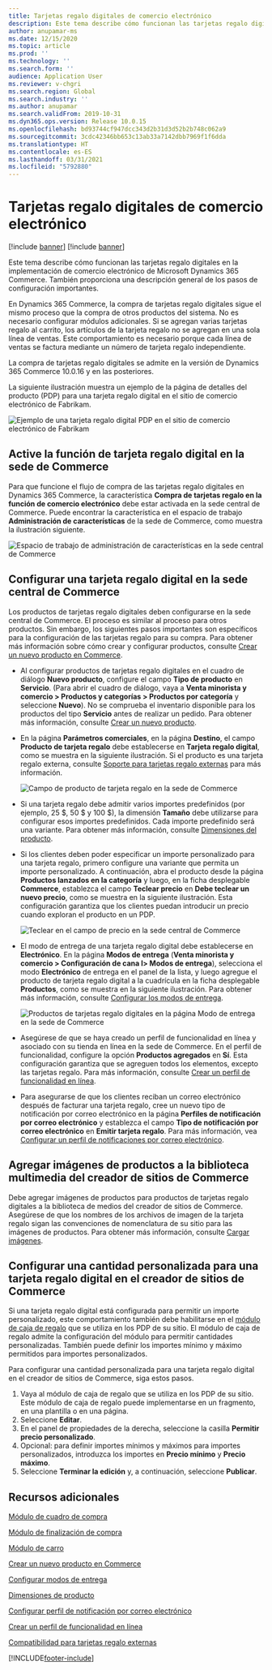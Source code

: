 ```yaml
---
title: Tarjetas regalo digitales de comercio electrónico
description: Este tema describe cómo funcionan las tarjetas regalo digitales en la implementación de comercio electrónico de Microsoft Dynamics 365 Commerce. También proporciona una descripción general de los pasos de configuración importantes.
author: anupamar-ms
ms.date: 12/15/2020
ms.topic: article
ms.prod: ''
ms.technology: ''
ms.search.form: ''
audience: Application User
ms.reviewer: v-chgri
ms.search.region: Global
ms.search.industry: ''
ms.author: anupamar
ms.search.validFrom: 2019-10-31
ms.dyn365.ops.version: Release 10.0.15
ms.openlocfilehash: bd93744cf947dcc343d2b31d3d52b2b748c062a9
ms.sourcegitcommit: 3cdc42346bb653c13ab33a7142dbb7969f1f6dda
ms.translationtype: HT
ms.contentlocale: es-ES
ms.lasthandoff: 03/31/2021
ms.locfileid: "5792880"
---
```

# <a name="e-commerce-digital-gift-cards"></a>Tarjetas regalo digitales de comercio electrónico

[!include [banner](includes/banner.md)]
[!include [banner](includes/preview-banner.md)]

Este tema describe cómo funcionan las tarjetas regalo digitales en la implementación de comercio electrónico de Microsoft Dynamics 365 Commerce. También proporciona una descripción general de los pasos de configuración importantes.

En Dynamics 365 Commerce, la compra de tarjetas regalo digitales sigue el mismo proceso que la compra de otros productos del sistema. No es necesario configurar módulos adicionales. Si se agregan varias tarjetas regalo al carrito, los artículos de la tarjeta regalo no se agregan en una sola línea de ventas. Este comportamiento es necesario porque cada línea de ventas se factura mediante un número de tarjeta regalo independiente.

La compra de tarjetas regalo digitales se admite en la versión de Dynamics 365 Commerce 10.0.16 y en las posteriores.

La siguiente ilustración muestra un ejemplo de la página de detalles del producto (PDP) para una tarjeta regalo digital en el sitio de comercio electrónico de Fabrikam.

![Ejemplo de una tarjeta regalo digital PDP en el sitio de comercio electrónico de Fabrikam](./media/GiftcardPDP.PNG)

## <a name="turn-on-the-digital-gift-card-feature-in-commerce-headquarters"></a>Active la función de tarjeta regalo digital en la sede de Commerce

Para que funcione el flujo de compra de las tarjetas regalo digitales en Dynamics 365 Commerce, la característica **Compra de tarjetas regalo en la función de comercio electrónico** debe estar activada en la sede central de Commerce. Puede encontrar la característica en el espacio de trabajo **Administración de características** de la sede de Commerce, como muestra la ilustración siguiente.

![Espacio de trabajo de administración de características en la sede central de Commerce](./media/Featureflag.PNG)

## <a name="configure-a-digital-gift-card-in-commerce-headquarters"></a>Configurar una tarjeta regalo digital en la sede central de Commerce

Los productos de tarjetas regalo digitales deben configurarse en la sede central de Commerce. El proceso es similar al proceso para otros productos. Sin embargo, los siguientes pasos importantes son específicos para la configuración de las tarjetas regalo para su compra. Para obtener más información sobre cómo crear y configurar productos, consulte [Crear un nuevo producto en Commerce](create-new-product-commerce.md).

- Al configurar productos de tarjetas regalo digitales en el cuadro de diálogo **Nuevo producto**, configure el campo **Tipo de producto** en **Servicio**. (Para abrir el cuadro de diálogo, vaya a **Venta minorista y comercio \> Productos y categorías \> Productos por categoría** y seleccione **Nuevo**). No se comprueba el inventario disponible para los productos del tipo **Servicio** antes de realizar un pedido. Para obtener más información, consulte [Crear un nuevo producto](create-new-product-commerce.md#create-a-new-product).
- En la página **Parámetros comerciales**, en la página **Destino**, el campo **Producto de tarjeta regalo** debe establecerse en **Tarjeta regalo digital**, como se muestra en la siguiente ilustración. Si el producto es una tarjeta regalo externa, consulte [Soporte para tarjetas regalo externas](./dev-itpro/gift-card.md) para más información.

    ![Campo de producto de tarjeta regalo en la sede de Commerce](./media/PostGiftcard.png)

- Si una tarjeta regalo debe admitir varios importes predefinidos (por ejemplo, 25 $, 50 $ y 100 $), la dimensión **Tamaño** debe utilizarse para configurar esos importes predefinidos. Cada importe predefinido será una variante. Para obtener más información, consulte [Dimensiones del producto](https://docs.microsoft.com/dynamics365/supply-chain/pim/product-dimensions?toc=/dynamics365/retail/toc.json).
- Si los clientes deben poder especificar un importe personalizado para una tarjeta regalo, primero configure una variante que permita un importe personalizado. A continuación, abra el producto desde la página **Productos lanzados en la categoría** y luego, en la ficha desplegable **Commerce**, establezca el campo **Teclear precio** en **Debe teclear un nuevo precio**, como se muestra en la siguiente ilustración. Esta configuración garantiza que los clientes puedan introducir un precio cuando exploran el producto en un PDP.

    ![Teclear en el campo de precio en la sede central de Commerce](./media/KeyInPrice.png)

- El modo de entrega de una tarjeta regalo digital debe establecerse en **Electrónico**. En la página **Modos de entrega** (**Venta minorista y comercio \> Configuración de cana l\> Modos de entrega**), selecciona el modo **Electrónico** de entrega en el panel de la lista, y luego agregue el producto de tarjeta regalo digital a la cuadrícula en la ficha desplegable **Productos**, como se muestra en la siguiente ilustración. Para obtener más información, consulte [Configurar los modos de entrega](https://docs.microsoft.com/dynamicsax-2012/appuser-itpro/set-up-modes-of-delivery).

    ![Productos de tarjetas regalo digitales en la página Modo de entrega en la sede de Commerce](./media/ElectronicMode.PNG)

- Asegúrese de que se haya creado un perfil de funcionalidad en línea y asociado con su tienda en línea en la sede de Commerce. En el perfil de funcionalidad, configure la opción **Productos agregados** en **Sí**. Esta configuración garantiza que se agreguen todos los elementos, excepto las tarjetas regalo. Para más información, consulte [Crear un perfil de funcionalidad en línea](online-functionality-profile.md).
- Para asegurarse de que los clientes reciban un correo electrónico después de facturar una tarjeta regalo, cree un nuevo tipo de notificación por correo electrónico en la página **Perfiles de notificación por correo electrónico** y establezca el campo **Tipo de notificación por correo electrónico** en **Emitir tarjeta regalo**. Para más información, vea [Configurar un perfil de notificaciones por correo electrónico](email-notification-profiles.md).

## <a name="add-product-images-to-the-commerce-site-builder-media-library"></a>Agregar imágenes de productos a la biblioteca multimedia del creador de sitios de Commerce

Debe agregar imágenes de productos para productos de tarjetas regalo digitales a la biblioteca de medios del creador de sitios de Commerce. Asegúrese de que los nombres de los archivos de imagen de la tarjeta regalo sigan las convenciones de nomenclatura de su sitio para las imágenes de productos. Para obtener más información, consulte [Cargar imágenes](dam-upload-images.md).

## <a name="configure-a-custom-amount-for-a-digital-gift-card-in-commerce-site-builder"></a>Configurar una cantidad personalizada para una tarjeta regalo digital en el creador de sitios de Commerce

Si una tarjeta regalo digital está configurada para permitir un importe personalizado, este comportamiento también debe habilitarse en el [módulo de caja de regalo](add-buy-box.md) que se utiliza en los PDP de su sitio. El módulo de caja de regalo admite la configuración del módulo para permitir cantidades personalizadas. También puede definir los importes mínimo y máximo permitidos para importes personalizados.

Para configurar una cantidad personalizada para una tarjeta regalo digital en el creador de sitios de Commerce, siga estos pasos.

1. Vaya al módulo de caja de regalo que se utiliza en los PDP de su sitio. Este módulo de caja de regalo puede implementarse en un fragmento, en una plantilla o en una página.
1. Seleccione **Editar**.
1. En el panel de propiedades de la derecha, seleccione la casilla **Permitir precio personalizado**.
1. Opcional: para definir importes mínimos y máximos para importes personalizados, introduzca los importes en **Precio mínimo** y **Precio máximo**.
1. Seleccione **Terminar la edición** y, a continuación, seleccione **Publicar**.

## <a name="additional-resources"></a>Recursos adicionales

[Módulo de cuadro de compra](add-buy-box.md)

[Módulo de finalización de compra](add-checkout-module.md)

[Módulo de carro](add-cart-module.md)

[Crear un nuevo producto en Commerce](create-new-product-commerce.md)

[Configurar modos de entrega](https://docs.microsoft.com/dynamicsax-2012/appuser-itpro/set-up-modes-of-delivery)

[Dimensiones de producto](https://docs.microsoft.com/dynamics365/supply-chain/pim/product-dimensions?toc=/dynamics365/retail/toc.json)

[Configurar perfil de notificación por correo electrónico](email-notification-profiles.md)

[Crear un perfil de funcionalidad en línea](online-functionality-profile.md)

[Compatibilidad para tarjetas regalo externas](./dev-itpro/gift-card.md)


[!INCLUDE[footer-include](../includes/footer-banner.md)]